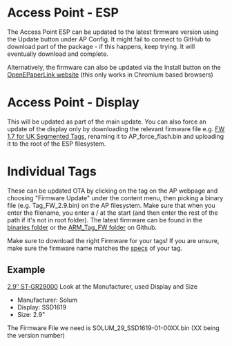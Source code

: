 # Access Point - ESP
The Access Point ESP can be updated to the latest firmware version using the Update button under AP Config. It might fail to connect to GitHub to download part of the package - if this happens, keep trying. It will eventually download and complete.

Alternatively, the firmware can also be updated via the Install button on the [OpenEPaperLink website](https://openepaperlink.de/) (this only works in Chromium based browsers)

# Access Point - Display
This will be updated as part of the main update. You can also force an update of the display only by downloading the relevant firmware file e.g. [FW 1.7 for UK Segmented Tags](https://github.com/jjwbruijn/OpenEPaperLink/releases/download/1.7-beta/AP_FW_Segmented_UK.bin), renaming it to AP_force_flash.bin and uploading it to the root of the ESP filesystem.

# Individual Tags
These can be updated OTA by clicking on the tag on the AP webpage and choosing "Firmware Update" under the content menu, then picking a binary file (e.g. Tag_FW_2.9.bin) on the AP filesystem. Make sure that when you enter the filename, you enter a / at the start (and then enter the rest of the path if it's not in root folder). The latest firmware can be found in the [binaries folder](https://github.com/jjwbruijn/OpenEPaperLink/tree/master/binaries) or the [ARM_Tag_FW folder](https://github.com/jjwbruijn/OpenEPaperLink/tree/master/ARM_Tag_FW) on Github.

Make sure to download the right Firmware for your tags!
If you are unsure, make sure the firmware name matches the [specs](https://github.com/jjwbruijn/OpenEPaperLink/wiki#tags) of your tag.

## Example
[2.9″ ST‐GR29000](https://github.com/jjwbruijn/OpenEPaperLink/wiki/2.9%E2%80%B3-ST%E2%80%90GR29000)
Look at the Manufacturer, used Display and Size
- Manufacturer: Solum
- Display: SSD1619
- Size: 2.9"

The Firmware File we need is SOLUM_29_SSD1619-01-00XX.bin (XX being the version number)
